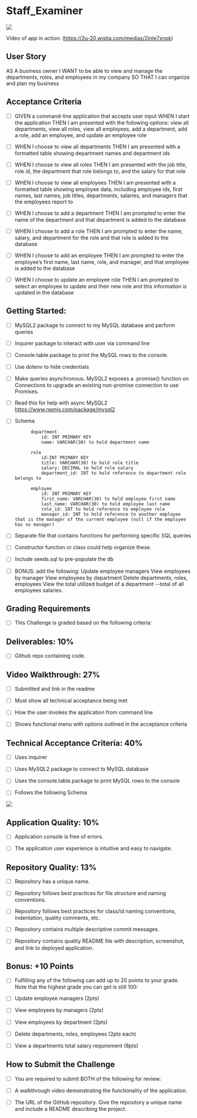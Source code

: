 # Staff_Examiner

![](./Capture.PNG)

Video of app in action:
(https://2u-20.wistia.com/medias/2lnle7xnpk)

## User Story

AS A business owner
I WANT to be able to view and manage the departments, roles, and employees in my company
SO THAT I can organize and plan my business


## Acceptance Criteria

- [ ] GIVEN a command-line application that accepts user input
WHEN I start the application
THEN I am presented with the following options: view all departments, view all roles, view all employees, add a department, add a role, add an employee, and update an employee role

- [ ] WHEN I choose to view all departments
THEN I am presented with a formatted table showing department names and department ids

- [ ] WHEN I choose to view all roles
THEN I am presented with the job title, role id, the department that role belongs to, and the salary for that role

- [ ] WHEN I choose to view all employees
THEN I am presented with a formatted table showing employee data, including employee ids, first names, last names, job titles, departments, salaries, and managers that the employees report to


- [ ] WHEN I choose to add a department
THEN I am prompted to enter the name of the department and that department is added to the database
 

- [ ] WHEN I choose to add a role
THEN I am prompted to enter the name, salary, and department for the role and that role is added to the database

- [ ] WHEN I choose to add an employee
THEN I am prompted to enter the employee’s first name, last name, role, and manager, and that employee is added to the database


- [ ] WHEN I choose to update an employee role
THEN I am prompted to select an employee to update and their new role and this information is updated in the database




## Getting Started:


- [ ] MySQL2 package to connect to my MySQL database and perform queries

- [ ] Inquirer package to interact with user via command line

- [ ] Console.table.package to print the MySQL rows to the console.

- [ ] Use dotenv to hide credentials

- [ ] Make queries asynchronous.  MySQL2 exposes a .promise() function on Connections to upgrade an existing non-promise connection to use Promises.

- [ ] Read this for help with async MySQL2  https://www.npmjs.com/package/mysql2

- [ ] Schema

            department
                id: INT PRIMARY KEY
                name: VARCHAR(30) to hold department name

            role
                id:INT PRIMARY KEY
                title: VARCHAR(30) to hold role title
                salary: DECIMAL to hold role salary
                department_id: INT to hold reference to department role belongs to

            employee
                id: INT PRIMARY KEY
                first_name: VARCHAR(30) to hold employee first name
                last_name: VARCHAR(30) to hold employee last name
                role_id: INT to hold reference to employee role
                manager_id: INT to hold reference to another employee that is the manager of the current employee (null if the employee has no manager)

- [ ] Separate file that contains functions for performing specific SQL queries 

- [ ] Constructor function or class could help organize these.

- [ ] Include seeds.sql to pre-populate the db

- [ ] BONUS: add the following:
            Update employee managers
            View employees by manager
            View employees by department
            Delete departments, roles, employees
            View the total utilized budget of a department --total of all employees salaries.




## Grading Requirements

- [ ] This Challenge is graded based on the following criteria:

## Deliverables: 10%
- [ ]   Github repo containing code.


## Video Walkthrough: 27%
- [ ] Submitted and link in the readme

- [ ] Must show all technical acceptance being met

- [ ] How the user invokes the application from command line

- [ ] Shows functional menu with options outlined in the acceptance criteria


## Technical Acceptance Criteria: 40%
- [ ] Uses inquirer

- [ ] Uses MySQL2 package to connect to MySQL database

- [ ] Uses the console.table.package to print MySQL rows to the console

- [ ] Follows the following Schema 

![](./12-sql-homework-demo-01.png)



## Application Quality: 10%
- [ ] Application console is free of errors.

- [ ] The application user experience is intuitive and easy to navigate.

## Repository Quality: 13%
- [ ] Repository has a unique name.

- [ ] Repository follows best practices for file structure and naming conventions.

- [ ] Repository follows best practices for class/id naming conventions, indentation, quality comments, etc.

- [ ] Repository contains multiple descriptive commit messages.

- [ ] Repository contains quality README file with description, screenshot, and link to deployed application.

## Bonus: +10 Points
- [ ] Fulfilling any of the following can add up to 20 points to your grade. Note that the highest grade you can get is still 100:
- [ ] Update employee managers (2pts)
- [ ] View employees by managers (2pts)
- [ ] View employees by department (2pts)
- [ ] Delete departments, roles, employees (2pts each)
- [ ] View a departments total salary requirement (8pts)


## How to Submit the Challenge
- [ ] You are required to submit BOTH of the following for review:

- [ ] A walkthrough video demonstrating the functionality of the application.

- [ ] The URL of the GitHub repository. Give the repository a unique name and include a README describing the project.